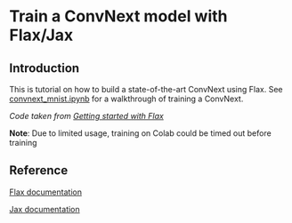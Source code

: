 # Train a ConvNext model with Flax/Jax

## Introduction
This is tutorial on how to build a state-of-the-art ConvNext using Flax. See [convnext_mnist.ipynb](../blob/master/convnext_mnist.ipynb) for a walkthrough of training a ConvNext.

*Code taken from [Getting started with Flax](https://flax.readthedocs.io/en/latest/getting_started.html)*
 
 
**Note**: Due to limited usage, training on Colab could be timed out before training

## Reference
[Flax documentation](https://flax.readthedocs.io/en/latest/index.html)

[Jax documentation](https://jax.readthedocs.io/en/latest/index.html)
  
 
